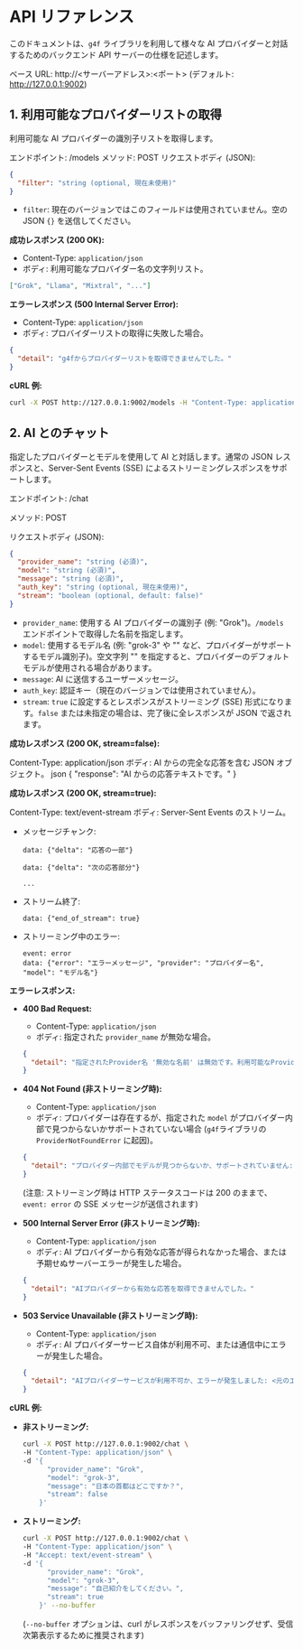 # API リファレンス

このドキュメントは、`g4f` ライブラリを利用して様々な AI プロバイダーと対話するためのバックエンド API サーバーの仕様を記述します。

ベース URL: http://<サーバーアドレス>:<ポート> (デフォルト: http://127.0.0.1:9002)

## 1. 利用可能なプロバイダーリストの取得

利用可能な AI プロバイダーの識別子リストを取得します。

エンドポイント: /models
メソッド: POST
リクエストボディ (JSON):

```json
{
  "filter": "string (optional, 現在未使用)"
}
```

- `filter`: 現在のバージョンではこのフィールドは使用されていません。空の JSON `{}` を送信してください。

**成功レスポンス (200 OK):**

- Content-Type: `application/json`
- ボディ: 利用可能なプロバイダー名の文字列リスト。

```json
["Grok", "Llama", "Mixtral", "..."]
```

**エラーレスポンス (500 Internal Server Error):**

- Content-Type: `application/json`
- ボディ: プロバイダーリストの取得に失敗した場合。

```json
{
  "detail": "g4fからプロバイダーリストを取得できませんでした。"
}
```

**cURL 例:**

```bash
curl -X POST http://127.0.0.1:9002/models -H "Content-Type: application/json" -d '{}'
```

## 2. AI とのチャット

指定したプロバイダーとモデルを使用して AI と対話します。通常の JSON レスポンスと、Server-Sent Events (SSE) によるストリーミングレスポンスをサポートします。

エンドポイント: /chat

メソッド: POST

リクエストボディ (JSON):

```json
{
  "provider_name": "string (必須)",
  "model": "string (必須)",
  "message": "string (必須)",
  "auth_key": "string (optional, 現在未使用)",
  "stream": "boolean (optional, default: false)"
}
```

- `provider_name`: 使用する AI プロバイダーの識別子 (例: "Grok")。`/models` エンドポイントで取得した名前を指定します。
- `model`: 使用するモデル名 (例: "grok-3" や "" など、プロバイダーがサポートするモデル識別子)。空文字列 "" を指定すると、プロバイダーのデフォルトモデルが使用される場合があります。
- `message`: AI に送信するユーザーメッセージ。
- `auth_key`: 認証キー（現在のバージョンでは使用されていません）。
- `stream`: `true` に設定するとレスポンスがストリーミング (SSE) 形式になります。`false` または未指定の場合は、完了後に全レスポンスが JSON で返されます。

**成功レスポンス (200 OK, stream=false):**

Content-Type: application/json
ボディ: AI からの完全な応答を含む JSON オブジェクト。
json
{
"response": "AI からの応答テキストです。"
}

**成功レスポンス (200 OK, stream=true):**

Content-Type: text/event-stream
ボディ: Server-Sent Events のストリーム。

- メッセージチャンク:

  ```plaintext
  data: {"delta": "応答の一部"}

  data: {"delta": "次の応答部分"}

  ...
  ```

- ストリーム終了:

  ```plaintext
  data: {"end_of_stream": true}
  ```

- ストリーミング中のエラー:

  ```plaintext
  event: error
  data: {"error": "エラーメッセージ", "provider": "プロバイダー名", "model": "モデル名"}
  ```

**エラーレスポンス:**

- **400 Bad Request:**

  - Content-Type: `application/json`
  - ボディ: 指定された `provider_name` が無効な場合。

  ```json
  {
    "detail": "指定されたProvider名 '無効な名前' は無効です。利用可能なProvider: ['Grok', 'Llama', ...]"
  }
  ```

- **404 Not Found (非ストリーミング時):**

  - Content-Type: `application/json`
  - ボディ: プロバイダーは存在するが、指定された `model` がプロバイダー内部で見つからないかサポートされていない場合 (`g4f`ライブラリの `ProviderNotFoundError` に起因)。

  ```json
  {
    "detail": "プロバイダー内部でモデルが見つからないか、サポートされていません: <元のエラー詳細>"
  }
  ```

  (注意: ストリーミング時は HTTP ステータスコードは 200 のままで、`event: error` の SSE メッセージが送信されます)

- **500 Internal Server Error (非ストリーミング時):**

  - Content-Type: `application/json`
  - ボディ: AI プロバイダーから有効な応答が得られなかった場合、または予期せぬサーバーエラーが発生した場合。

  ```json
  {
    "detail": "AIプロバイダーから有効な応答を取得できませんでした。"
  }
  ```

- **503 Service Unavailable (非ストリーミング時):**

  - Content-Type: `application/json`
  - ボディ: AI プロバイダーサービス自体が利用不可、または通信中にエラーが発生した場合。

  ```json
  {
    "detail": "AIプロバイダーサービスが利用不可か、エラーが発生しました: <元のエラー詳細>"
  }
  ```

**cURL 例:**

- **非ストリーミング:**

  ```bash
  curl -X POST http://127.0.0.1:9002/chat \
  -H "Content-Type: application/json" \
  -d '{
        "provider_name": "Grok",
        "model": "grok-3",
        "message": "日本の首都はどこですか？",
        "stream": false
      }'
  ```

- **ストリーミング:**

  ```bash
  curl -X POST http://127.0.0.1:9002/chat \
  -H "Content-Type: application/json" \
  -H "Accept: text/event-stream" \
  -d '{
        "provider_name": "Grok",
        "model": "grok-3",
        "message": "自己紹介をしてください。",
        "stream": true
      }' --no-buffer
  ```

  (`--no-buffer` オプションは、curl がレスポンスをバッファリングせず、受信次第表示するために推奨されます)

